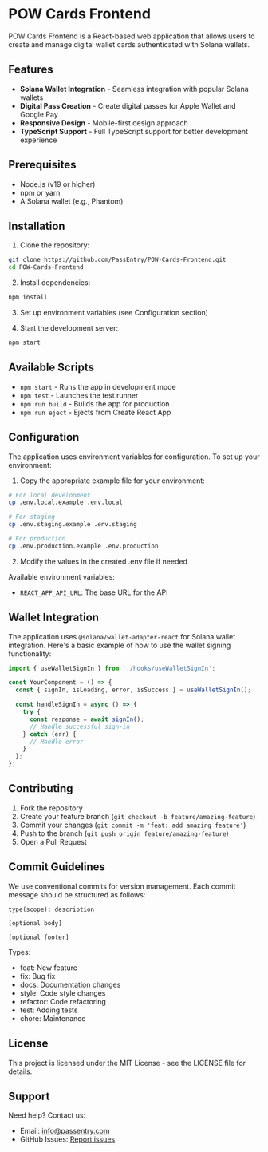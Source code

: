 # POW Cards Frontend

POW Cards Frontend is a React-based web application that allows users to create and manage digital wallet cards authenticated with Solana wallets.

## Features

- **Solana Wallet Integration** - Seamless integration with popular Solana wallets
- **Digital Pass Creation** - Create digital passes for Apple Wallet and Google Pay
- **Responsive Design** - Mobile-first design approach
- **TypeScript Support** - Full TypeScript support for better development experience

## Prerequisites

- Node.js (v19 or higher)
- npm or yarn
- A Solana wallet (e.g., Phantom)

## Installation

1. Clone the repository:
```bash
git clone https://github.com/PassEntry/POW-Cards-Frontend.git
cd POW-Cards-Frontend
```

2. Install dependencies:
```bash
npm install
```

3. Set up environment variables (see Configuration section)

4. Start the development server:
```bash
npm start
```

## Available Scripts

- `npm start` - Runs the app in development mode
- `npm test` - Launches the test runner
- `npm run build` - Builds the app for production
- `npm run eject` - Ejects from Create React App

## Configuration

The application uses environment variables for configuration. To set up your environment:

1. Copy the appropriate example file for your environment:
```bash
# For local development
cp .env.local.example .env.local

# For staging
cp .env.staging.example .env.staging

# For production
cp .env.production.example .env.production
```

2. Modify the values in the created .env file if needed

Available environment variables:
- `REACT_APP_API_URL`: The base URL for the API

## Wallet Integration

The application uses `@solana/wallet-adapter-react` for Solana wallet integration. Here's a basic example of how to use the wallet signing functionality:

```typescript
import { useWalletSignIn } from './hooks/useWalletSignIn';

const YourComponent = () => {
  const { signIn, isLoading, error, isSuccess } = useWalletSignIn();

  const handleSignIn = async () => {
    try {
      const response = await signIn();
      // Handle successful sign-in
    } catch (err) {
      // Handle error
    }
  };
};
```

## Contributing

1. Fork the repository
2. Create your feature branch (`git checkout -b feature/amazing-feature`)
3. Commit your changes (`git commit -m 'feat: add amazing feature'`)
4. Push to the branch (`git push origin feature/amazing-feature`)
5. Open a Pull Request

## Commit Guidelines

We use conventional commits for version management. Each commit message should be structured as follows:

```
type(scope): description

[optional body]

[optional footer]
```

Types:
- feat: New feature
- fix: Bug fix
- docs: Documentation changes
- style: Code style changes
- refactor: Code refactoring
- test: Adding tests
- chore: Maintenance

## License

This project is licensed under the MIT License - see the LICENSE file for details.

## Support

Need help? Contact us:
- Email: info@passentry.com
- GitHub Issues: [Report issues](https://github.com/PassEntry/pow-cards-frontend/issues)
